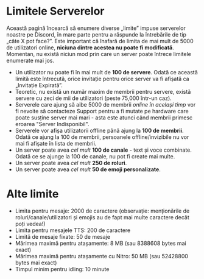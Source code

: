 <!-- TITLE: Limitele Serverelor -->
<!-- SUBTITLE: Diverse limite impuse serverelor pe Discord -->

# Limitele Serverelor

Această pagină încearcă să enumere diverse „limite” impuse serverelor noastre pe Discord, în mare parte pentru a răspunde la întrebările de tip „câte X pot face?”. Este important că înafară de limita de mai mult de 5000 de utilizatori online, **niciuna dintre acestea nu poate fi modificată**. Momentan, nu există niciun mod prin care un server poate întrece limitele enumerate mai jos.

- Un utilizator nu poate fi în mai mult de **100 de servere**. Odată ce această limită este întrecută, orice invitație pentru orice server va fi afișată ca „Invitație Expirată”.
- Teoretic, nu există un număr maxim de membrii pentru servere, există servere cu zeci de mii de utilizatori (peste 75,000 într-un caz). 
- Serverele care ajung să aibe 5000 de membrii *online în același timp* vor fi nevoite să contacteze Support pentru a fi mutate pe hardware care poate susține server mai mari - asta este atunci când membrii primesc eroarea "Server Indisponibil".
- Serverele vor afișa utilizatorii offline până ajung la **100 de membrii**. Odată ce ajung la 100 de membrii, persoanele offline/invizibile nu vor mai fi afișate în lista de membrii.
- Un server poate avea *cel mult* **100 de canale** - text și voce combinate. Odată ce se ajunge la 100 de canale, nu pot fi create mai multe.
- Un server poate avea *cel mult* **250 de roluri**. 
- Un server poate avea *cel mult* **50 de emoji personalizate**. 

# Alte limite

- Limita pentru mesaje: 2000 de caractere (observație: menționările de roluri/canale/utilizatori și emojis au de fapt mai multe caractere decât poți vedea!)
- Limita pentru mesajele TTS: 200 de caractere
- Limită de mesaje fixate: 50 de mesaje
- Mărimea maximă pentru atașamente: 8 MB (sau 8388608 bytes mai exact)
- Mărimea maximă pentru atașamente cu Nitro: 50 MB (sau 52428800 bytes mai exact)
- Timpul minim pentru idling: 10 minute
